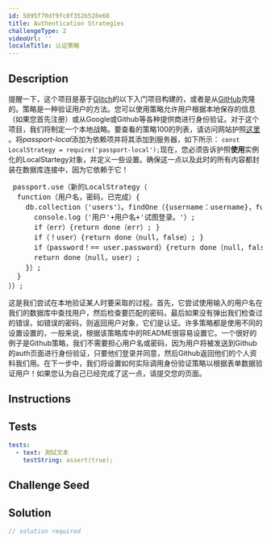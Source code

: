 ```yaml
---
id: 5895f70df9fc0f352b528e68
title: Authentication Strategies
challengeType: 2
videoUrl: ''
localeTitle: 认证策略
---
```


## Description
<section id="description">提醒一下，这个项目是基于<a href="https://glitch.com/#!/import/github/freeCodeCamp/boilerplate-advancednode/">Glitch</a>的以下入门项目构建的，或者是从<a href="https://github.com/freeCodeCamp/boilerplate-advancednode/">GitHub</a>克隆的。策略是一种验证用户的方法。您可以使用策略允许用户根据本地保存的信息（如果您首先注册）或从Google或Github等各种提供商进行身份验证。对于这个项目，我们将制定一个本地战略。要查看的策略100的列表，请访问网站护照<a href="http://passportjs.org/">这里</a> 。将<em>passport-local</em>添加为依赖项并将其添加到服务器，如下所示： <code>const LocalStrategy = require(&#39;passport-local&#39;);</code>现在，您必须告诉护照<b>使用</b>实例化的LocalStartegy对象，并定义一些设置。确保这一点以及此时的所有内容都封装在数据库连接中，因为它依赖于它！ <pre> passport.use（新的LocalStrategy（
  function（用户名，密码，已完成）{
    db.collection（&#39;users&#39;）。findOne（{username：username}，function（err，user）{
      console.log（&#39;用户&#39;+用户名+&#39;试图登录。&#39;）;
      if（err）{return done（err）; }
      if（！user）{return done（null，false）; }
      if（password！== user.password）{return done（null，false）; }
      return done（null，user）;
    }）;
  }
））; </pre>这是我们尝试在本地验证某人时要采取的过程。首先，它尝试使用输入的用户名在我们的数据库中查找用户，然后检查要匹配的密码，最后如果没有弹出我们检查过的错误，如错误的密码，则返回用户对象，它们是认证。许多策略都是使用不同的设置设置的，一般来说，根据该策略库中的README很容易设置它。一个很好的例子是Github策略，我们不需要担心用户名或密码，因为用户将被发送到Github的auth页面进行身份验证，只要他们登录并同意，然后Github返回他们的个人资料我们用。在下一步中，我们将设置如何实际调用身份验证策略以根据表单数据验证用户！如果您认为自己已经完成了这一点，请提交您的页面。 </section>

## Instructions
<section id="instructions">
</section>

## Tests
<section id='tests'>

```yml
tests:
  - text: 測試文本
    testString: assert(true);

```

</section>

## Challenge Seed
<section id='challengeSeed'>

</section>

## Solution
<section id='solution'>

```js
// solution required
```
</section>
